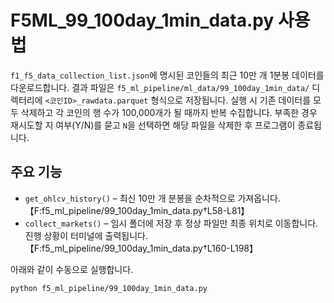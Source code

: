 # F5ML_99_100day_1min_data.py 사용법

`f1_f5_data_collection_list.json`에 명시된 코인들의 최근 10만 개 1분봉 데이터를
다운로드합니다. 결과 파일은 `f5_ml_pipeline/ml_data/99_100day_1min_data/` 디렉터리에
`<코인ID>_rawdata.parquet` 형식으로 저장됩니다. 실행 시 기존 데이터를 모두 삭제하고
각 코인의 행 수가 100,000개가 될 때까지 반복 수집합니다. 부족한 경우 재시도할
지 여부(Y/N)를 묻고 `N`을 선택하면 해당 파일을 삭제한 후 프로그램이 종료됩니다.

## 주요 기능
- `get_ohlcv_history()` – 최신 10만 개 분봉을 순차적으로 가져옵니다.【F:f5_ml_pipeline/99_100day_1min_data.py†L58-L81】
- `collect_markets()` – 임시 폴더에 저장 후 정상 파일만 최종 위치로 이동합니다.
  진행 상황이 터미널에 출력됩니다.【F:f5_ml_pipeline/99_100day_1min_data.py†L160-L198】

아래와 같이 수동으로 실행합니다.
```bash
python f5_ml_pipeline/99_100day_1min_data.py
```
